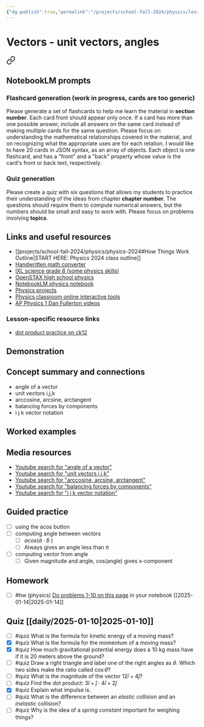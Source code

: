 ```yaml
---
{"dg-publish":true,"permalink":"/projects/school-fall-2024/physics/lessons/vectors-3/"}
---
```



#  Vectors - unit vectors, angles


<div class="transclusion internal-embed is-loaded"><a class="markdown-embed-link" href="/projects/school-fall-2024/physics/physics-2024/#notebook-lm-prompts" aria-label="Open link"><svg xmlns="http://www.w3.org/2000/svg" width="24" height="24" viewBox="0 0 24 24" fill="none" stroke="currentColor" stroke-width="2" stroke-linecap="round" stroke-linejoin="round" class="svg-icon lucide-link"><path d="M10 13a5 5 0 0 0 7.54.54l3-3a5 5 0 0 0-7.07-7.07l-1.72 1.71"></path><path d="M14 11a5 5 0 0 0-7.54-.54l-3 3a5 5 0 0 0 7.07 7.07l1.71-1.71"></path></svg></a><div class="markdown-embed">



## NotebookLM prompts

### Flashcard generation (work in progress, cards are too generic)

Please generate a set of flashcards to help me learn the material in **section number**. Each card front should appear only once. If a card has more than one possible answer, include all answers on the same card instead of making multiple cards for the same question. Please focus on understanding the mathematical relationships covered in the material, and on recognizing what the appropriate uses are for each relation. I would like to have 20 cards in JSON syntax, as an array of objects. Each object is one flashcard, and has a "front" and a "back" property whose value is the card's front or back text, respectively.

### Quiz generation

Please create a quiz with six questions that allows my students to practice their understanding of the ideas from chapter **chapter number**. The questions should require them to compute numerical answers, but the numbers should be small and easy to work with. Please focus on problems involving **topics**.



</div></div>


## Links and useful resources 

- [[projects/school-fall-2024/physics/physics-2024#How Things Work Outline\|START HERE: Physics 2024 class outline]]
- [Handwritten math converter](https://webdemo.myscript.com/views/math/index.html#)
- [IXL science grade 8 (some physics skills)](https://www.ixl.com/science/grade-8)
- [OpenSTAX high school physics](https://openstax.org/books/physics/pages/1-introduction)
- [NotebookLM physics notebook](https://notebooklm.google.com/notebook/94fe29f5-cebb-4621-9e03-d20110b7a978)
- [Physics projects](https://www.sciencebuddies.org/science-fair-projects/science-projects/physics/high-school)
- [Physics classroom online interactive tools](https://www.physicsclassroom.com)
- [AP Physics 1 Dan Fullerton videos](https://www.youtube.com/playlist?list=PLd2HWlWc-MsysWuL9ksneEM8cl5bk3bHH)


### Lesson-specific resource links

- [dot product practice on ck12](https://flexbooks.ck12.org/cbook/ck-12-precalculus-concepts-2.0/section/7.4/primary/lesson/dot-product-and-angle-between-two-vectors-pcalc/) 


## Demonstration


## Concept summary and connections


- angle of a vector 
- unit vectors i,j,k 
- arccosine, arcsine, arctangent 
- balancing forces by components 
- i j k vector notation 

## Worked examples



## Media resources

- [Youtube search for "angle of a vector"](https://www.youtube.com/results?search_query=angle%20of%20a%20vector) 
- [Youtube search for "unit vectors i,j,k"](https://www.youtube.com/results?search_query=unit%20vectors%20i,j,k) 
- [Youtube search for "arccosine, arcsine, arctangent"](https://www.youtube.com/results?search_query=arccosine,%20arcsine,%20arctangent) 
- [Youtube search for "balancing forces by components"](https://www.youtube.com/results?search_query=balancing%20forces%20by%20components) 
- [Youtube search for "i j k vector notation"](https://www.youtube.com/results?search_query=i%20j%20k%20vector%20notation) 

## Guided practice


- [ ] using the acos button  
- [ ] computing angle between vectors  
    - [ ] $acos(\hat{a} \cdot \hat{b}$ )
    - [ ] Always gives an angle less than $\pi$
- [ ] computing vector from angle  
    - [ ] Given magnitude and angle, cos(angle) gives x-component

## Homework

- [ ] #hw (physics) [Do problems 1-10 on this page](https://flexbooks.ck12.org/cbook/ck-12-precalculus-concepts-2.0/section/7.4/primary/lesson/dot-product-and-angle-between-two-vectors-pcalc/?referrer=search#) in your notebook [[2025-01-14\|2025-01-14]] 

## Quiz [[daily/2025-01-10\|2025-01-10]]

- [ ] #quiz What is the formula for kinetic energy of a moving mass? 
- [x] #quiz What is the formula for the momentum of a moving mass?
- [x] #quiz How much gravitational potential energy does a 10 kg mass have if it is 20 meters above the ground?
- [ ] #quiz Draw a right triangle and label one of the right angles as $\theta$. Which two sides make the ratio called $\cos \theta$?
- [ ] #quiz What is the magnitude of the vector $12\hat{i}+4\hat{j}$?
- [ ] #quiz Find the dot product: $3\hat{i}+\hat{j}\cdot 4\hat{ i}+2\hat{j}$
- [x] #quiz Explain what impulse is.
- [ ] #quiz What is the difference between an *elastic* collision and an *inelastic* collision?
- [ ] #quiz Why is the idea of a *spring constant* important for weighing things?
